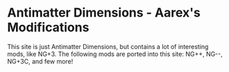 # Antimatter Dimensions - Aarex's Modifications
This site is just Antimatter Dimensions, but contains a lot of interesting mods, like NG+3. The following mods are ported into this site: NG++, NG--, NG+3C, and few more!
